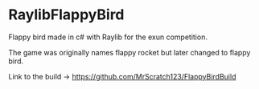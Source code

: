 # RaylibFlappyBird
Flappy bird made in c# with Raylib for the exun competition.

The game was originally names flappy rocket but later changed to flappy bird.

Link to the build ->
https://github.com/MrScratch123/FlappyBirdBuild

